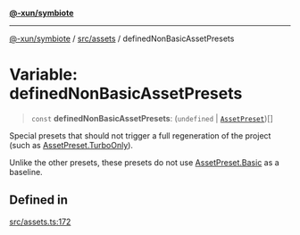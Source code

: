 [**@-xun/symbiote**](../../../README.md)

***

[@-xun/symbiote](../../../README.md) / [src/assets](../README.md) / definedNonBasicAssetPresets

# Variable: definedNonBasicAssetPresets

> `const` **definedNonBasicAssetPresets**: (`undefined` \| [`AssetPreset`](../enumerations/AssetPreset.md))[]

Special presets that should not trigger a full regeneration of the project
(such as [AssetPreset.TurboOnly](../enumerations/AssetPreset.md#turboonly)).

Unlike the other presets, these presets do not use [AssetPreset.Basic](../enumerations/AssetPreset.md#basic)
as a baseline.

## Defined in

[src/assets.ts:172](https://github.com/Xunnamius/symbiote/blob/365faa6b8d22d2d1cc9b1342665abfa85d3e4f67/src/assets.ts#L172)
